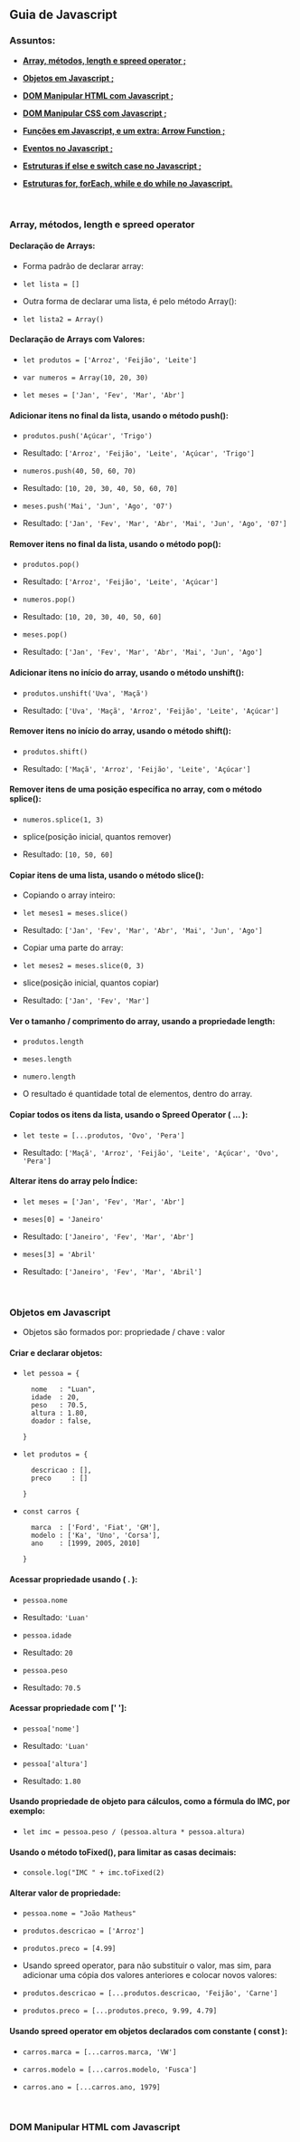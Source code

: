 ## Guia de Javascript

### Assuntos:

* **[Array, métodos, length e spreed operator ;](#array-métodos-length-e-spreed-operator)**

* **[Objetos em Javascript ;](#Objetos-em-Javascript)**

* **[DOM Manipular HTML com Javascript ;](#DOM-manipular-html-com-javascript)**

* **[DOM Manipular CSS com Javascript ;](#DOM-manipular-css-com-javascript)**

* **[Funções em Javascript, e um extra: Arrow Function ;](#funções-em-javascript-e-um-extra-arrow-function)**

* **[Eventos no Javascript ;](#eventos-no-javascript)**

* **[Estruturas if else e switch case no Javascript ;](#estruturas-if-else-e-switch-case-no-javascript)**

* **[Estruturas for, forEach, while e do while no Javascript.](#estruturas-for-forEach-while-do-while-no-javascript)**

<br>

### Array, métodos, length e spreed operator

#### Declaração de Arrays:

* Forma padrão de declarar array:

* `let lista = []`

* Outra forma de declarar uma lista, é pelo método Array():

* `let lista2 = Array()`

#### Declaração de Arrays com Valores:

* `let produtos = ['Arroz', 'Feijão', 'Leite']`

* `var numeros = Array(10, 20, 30)`

* `let meses = ['Jan', 'Fev', 'Mar', 'Abr']`

#### Adicionar itens no final da lista, usando o método push():

* `produtos.push('Açúcar', 'Trigo')`

* Resultado: `['Arroz', 'Feijão', 'Leite', 'Açúcar', 'Trigo']`

* `numeros.push(40, 50, 60, 70)`

* Resultado: `[10, 20, 30, 40, 50, 60, 70]`

* `meses.push('Mai', 'Jun', 'Ago', '07')`

* Resultado: `['Jan', 'Fev', 'Mar', 'Abr', 'Mai', 'Jun', 'Ago', '07']`

#### Remover itens no final da lista, usando o método pop():

* `produtos.pop()`

* Resultado: `['Arroz', 'Feijão', 'Leite', 'Açúcar']`

* `numeros.pop()`

* Resultado: `[10, 20, 30, 40, 50, 60]`

* `meses.pop()`

* Resultado: `['Jan', 'Fev', 'Mar', 'Abr', 'Mai', 'Jun', 'Ago']`

#### Adicionar itens no início do array, usando o método unshift():

* `produtos.unshift('Uva', 'Maçã')`

* Resultado: `['Uva', 'Maçã', 'Arroz', 'Feijão', 'Leite', 'Açúcar']`

#### Remover itens no início do array, usando o método shift():

* `produtos.shift()`

* Resultado: `['Maçã', 'Arroz', 'Feijão', 'Leite', 'Açúcar']`

#### Remover itens de uma posição específica no array, com o método splice():

* `numeros.splice(1, 3)`

* splice(posição inicial, quantos remover)

* Resultado: `[10, 50, 60]`

#### Copiar itens de uma lista, usando o método slice():

* Copiando o array inteiro:

* `let meses1 = meses.slice()`

* Resultado: `['Jan', 'Fev', 'Mar', 'Abr', 'Mai', 'Jun', 'Ago']`

* Copiar uma parte do array:

* `let meses2 = meses.slice(0, 3)`

* slice(posição inicial,  quantos copiar)

* Resultado: `['Jan', 'Fev', 'Mar']`

#### Ver o tamanho / comprimento do array, usando a propriedade length:

* `produtos.length`

* `meses.length`

* `numero.length`

* O resultado é quantidade total de elementos, dentro do array.

#### Copiar todos os itens da lista, usando o Spreed Operator ( ... ):

* `let teste = [...produtos, 'Ovo', 'Pera']`

* Resultado: `['Maçã', 'Arroz', 'Feijão', 'Leite', 'Açúcar', 'Ovo', 'Pera']`

#### Alterar itens do array pelo Índice:

* `let meses = ['Jan', 'Fev', 'Mar', 'Abr']`

* `meses[0] = 'Janeiro'`

* Resultado: `['Janeiro', 'Fev', 'Mar', 'Abr']`

* `meses[3] = 'Abril'`

* Resultado: `['Janeiro', 'Fev', 'Mar', 'Abril']`

<br>

### Objetos em Javascript

* Objetos são formados por: propriedade / chave : valor

#### Criar e declarar objetos:

* `let pessoa = {`

        nome   : "Luan",
        idade  : 20,
        peso   : 70.5,
        altura : 1.80,
        doador : false,
   `}`

* `let produtos = {`
    
        descricao : [],
        preco     : []
   `}`

* `const carros {`

        marca  : ['Ford', 'Fiat', 'GM'],
        modelo : ['Ka', 'Uno', 'Corsa'],
        ano    : [1999, 2005, 2010]
   `}`

#### Acessar propriedade usando ( . ):

* `pessoa.nome`

* Resultado: `'Luan'`

* `pessoa.idade`

* Resultado: `20`

* `pessoa.peso`

* Resultado: `70.5`

#### Acessar propriedade com [' ']:

* `pessoa['nome']`

* Resultado: `'Luan'`

* `pessoa['altura']`

* Resultado: `1.80`

#### Usando propriedade de objeto para cálculos, como a fórmula do IMC, por exemplo:

* `let imc = pessoa.peso / (pessoa.altura * pessoa.altura)`

#### Usando o método toFixed(), para limitar as casas decimais:

* `console.log("IMC " + imc.toFixed(2)`

#### Alterar valor de propriedade:

* `pessoa.nome = "João Matheus"`

* `produtos.descricao = ['Arroz']`

* `produtos.preco = [4.99]`

* Usando spreed operator, para não substituir o valor, mas sim, para adicionar uma cópia dos valores anteriores e colocar novos valores:

* `produtos.descricao = [...produtos.descricao, 'Feijão', 'Carne']`

* `produtos.preco = [...produtos.preco, 9.99, 4.79]`

#### Usando spreed operator em objetos declarados com constante ( const ):

* `carros.marca = [...carros.marca, 'VW']`

* `carros.modelo = [...carros.modelo, 'Fusca']`

* `carros.ano = [...carros.ano, 1979]`

<br>

### DOM Manipular HTML com Javascript
